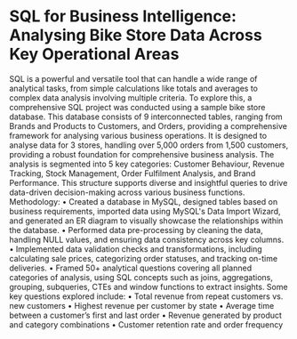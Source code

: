 # SQL for Business Intelligence: Analysing Bike Store Data Across Key Operational Areas

SQL is a powerful and versatile tool that can handle a wide range of analytical tasks, from simple calculations like totals and averages to complex data analysis involving multiple criteria. To explore this, a comprehensive SQL project was conducted using a sample bike store database. 
This database consists of 9 interconnected tables, ranging from Brands and Products to Customers, and Orders, providing a comprehensive framework for analysing various business operations. It is designed to analyse data for 3 stores, handling over 5,000 orders from 1,500 customers, providing a robust foundation for comprehensive business analysis.  The analysis is segmented into 5 key categories: Customer Behaviour, Revenue Tracking, Stock Management, Order Fulfilment Analysis, and Brand Performance. This structure supports diverse and insightful queries to drive data-driven decision-making across various business functions.
Methodology:
• Created a database in MySQL, designed tables based on business requirements, imported data using MySQL's Data Import Wizard, and generated an ER diagram to visually showcase the relationships within the database.
• Performed data pre-processing by cleaning the data, handling NULL values, and ensuring data consistency across key columns.
• Implemented data validation checks and transformations, including calculating sale prices, categorizing order statuses, and tracking on-time deliveries.
• Framed 50+ analytical questions covering all planned categories of analysis, using SQL concepts such as joins, aggregations, grouping, subqueries, CTEs and window functions to extract insights.
Some key questions explored include:
• Total revenue from repeat customers vs. new customers
• Highest revenue per customer by state
• Average time between a customer’s first and last order
• Revenue generated by product and category combinations
• Customer retention rate and order frequency

